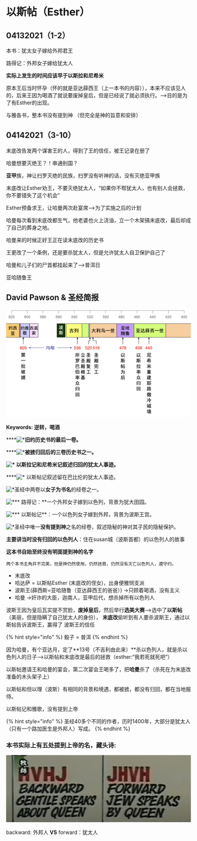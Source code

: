 # 以斯帖（Esther）

## 04132021（1-2）

 本书：犹太女子嫁给外邦君王

 路得记：外邦女子嫁给犹太人

**实际上发生的时间应该早于以斯拉和尼希米**

  原本王后当时怀孕（怀的就是亚达薛西王（上一本书的内容）），本来不应该见人的，后来王因为喝酒了就说要废掉皇后，但是已经说了就必须执行。-->目的是为了有Esther的出现。

  与雅各书，整本书没有提到神 （但完全是神的旨意和安排）

##  04142021（3-10）

末底改告发两个谋害王的人，得到了王的信任，被王记录在册了

 哈曼想要灭绝王？！串通别国？

 **亚甲**族，神让扫罗灭绝的民族，扫罗没有听神的话，没有灭绝亚甲族

 末底改让Esther劝王，不要灭绝犹太人，“如果你不帮犹太人，也有别人会拯救，你不要错失了这个机会”

 Esther预备求王，让哈曼两次赴宴席-->为了实施之后的计划

 哈曼每次看到末底改都生气，他老婆也火上浇油，立一个木架搞末底改，最后却成了自己的葬身之地。

 哈曼来的时候正好王正在读末底改的历史书

 王更改了一个条例，还是要杀犹太人，但是允许犹太人自卫保护自己了

  哈曼和儿子们的尸首都挂起来了-->普洱日

 亚哈随鲁王

 

 

















## David Pawson & 圣经简报

![](<../.gitbook/assets/image (140).png>)

**Keywords: 逆转，喝酒**

****![\*](file:///var/folders/sp/xjjyq7k91z54rzpfj46c1t2r0000gn/T/com.microsoft.Powerpoint/art027C4155)**旧约历史书的最后一卷。**

****![\*](file:///var/folders/sp/xjjyq7k91z54rzpfj46c1t2r0000gn/T/com.microsoft.Powerpoint/art027C4157)**被掳归回后的三卷历史书之一。**

****![\*](file:///var/folders/sp/xjjyq7k91z54rzpfj46c1t2r0000gn/T/com.microsoft.Powerpoint/art027C4158)** 以斯拉记和尼希米记叙述归回的犹太人事迹。**

****![\*](file:///var/folders/sp/xjjyq7k91z54rzpfj46c1t2r0000gn/T/com.microsoft.Powerpoint/art027C415A) 以斯帖记叙述留在巴比伦的犹太人事迹。

![\*](file:///var/folders/sp/xjjyq7k91z54rzpfj46c1t2r0000gn/T/com.microsoft.Powerpoint/art027C415B)圣经中两卷以**女子为书名**的经卷之一。

![\*](file:///var/folders/sp/xjjyq7k91z54rzpfj46c1t2r0000gn/T/com.microsoft.Powerpoint/art027C415D)** 路得记：**一个外邦女子嫁到以色列，背景为犹大田园。

![\*](file:///var/folders/sp/xjjyq7k91z54rzpfj46c1t2r0000gn/T/com.microsoft.Powerpoint/art027C415F)** 以斯帖记**：一个以色列女子嫁到外邦，背景为波斯王宫。

![\*](file:///var/folders/sp/xjjyq7k91z54rzpfj46c1t2r0000gn/T/com.microsoft.Powerpoint/art027C4160)圣经中唯一**没有提到神**之名的经卷，叙述隐秘的神对其子民的隐秘保护。

**主要讲当时没有归回的以色列人**：住在susan城（波斯首都）的以色列人的故事

**这本书自始至终没有明面提到神的名字**

`两个本书主角并不完美，但是神仍然使用，仍然拯救，仍然没有灭亡以色列人，遵守约。`

* 末底改
* 哈达萨 = 以斯帖Esther (末底改的侄女)，出身便雅悯支派
* 波斯王(薛西斯=亚哈随鲁（亚达薛西王的爸爸）) ->只顾着喝酒，没有主义
* 哈曼 ->奸诈的大臣，迦南人，亚甲后代，想杀掉所有以色列人

 波斯王因为皇后瓦实提不赏脸，**废掉皇后**，然后举行**选美大赛**-->选中了**以斯帖**（美丽，但是隐瞒了自己犹太人的身份）， **末底改**偷听到有人要杀波斯王，通过以斯帖告诉波斯王，赢得了 波斯王的信任

{% hint style="info" %}
骰子 = 普洱
{% endhint %}

因为哈曼，有个亚达月，定了**13号（不吉利由此来）**杀以色列人，就是杀以色列人的日子-->以斯帖和末底改是最后的拯救（esther:“我若死就死吧”）

 以斯帖邀请王和哈曼的宴会，第二次宴会王喝多了，把**哈曼**杀了（杀死在为末底改准备的木头架子上）



以斯帖和但以理（波斯）有相同的背景和境遇，都被掳，都没有归回，都在当地服侍。

 以斯帖记和雅歌，没有提到上帝

{% hint style="info" %}
圣经40多个不同的作者，历时1400年，大部分是犹太人（只有一个路加医生是外邦人）写成。
{% endhint %}

### 本书实际上有五处提到上帝的名，藏头诗:

![](<../.gitbook/assets/image (142).png>)

backward: 外邦人  **VS** forward：犹太人















